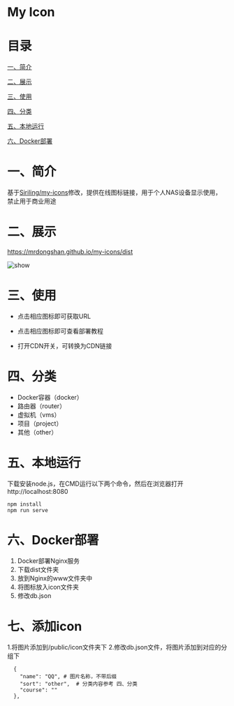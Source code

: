 # My Icon


# 目录

[一、简介](#一简介)

[二、展示](#二链接)

[三、使用](#三使用)

[四、分类](#四分类)

[五、本地运行](#五本地运行)

[六、Docker部署](#六Docker部署)

# 一、简介

基于[Siriling/my-icons](https://github.com/Siriling/my-icons)修改，提供在线图标链接，用于个人NAS设备显示使用，禁止用于商业用途

# 二、展示

https://mrdongshan.github.io/my-icons/dist

![show](public/screenshot.png)


# 三、使用

- 点击相应图标即可获取URL

- 点击相应图标即可查看部署教程

- 打开CDN开关，可转换为CDN链接

# 四、分类
- Docker容器（docker）
- 路由器（router）
- 虚拟机（vms）
- 项目（project）
- 其他（other）

# 五、本地运行

下载安装node.js，在CMD运行以下两个命令，然后在浏览器打开http://localhost:8080

```shell
npm install
npm run serve
```

# 六、Docker部署

1. Docker部署Nginx服务
2. 下载dist文件夹
3. 放到Nginx的www文件夹中
4. 将图标放入icon文件夹
5. 修改db.json


# 七、添加icon

1.将图片添加到/public/icon文件夹下
2.修改db.json文件，将图片添加到对应的分组下
```angular2html
  {
    "name": "QQ", # 图片名称，不带后缀
    "sort": "other",  # 分类内容参考 四、分类
    "course": ""
  },
```




